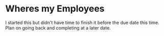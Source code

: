 # Wheres my Employees
I started this but didn't have time to finish it before the due date this time. Plan on going back and completing at a later date.